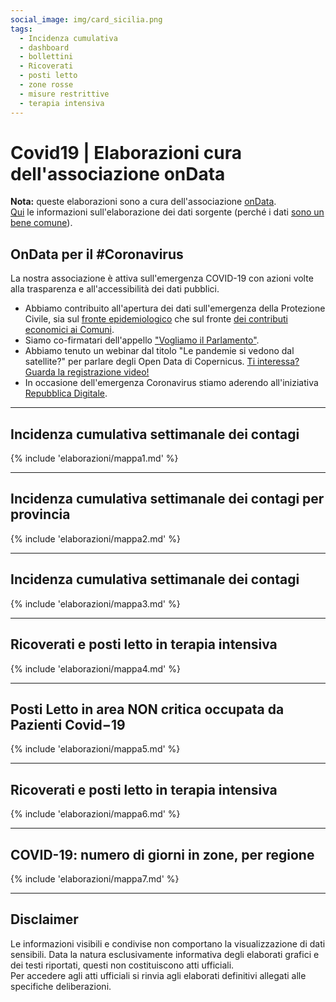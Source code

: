 ```yaml
---
social_image: img/card_sicilia.png
tags: 
  - Incidenza cumulativa
  - dashboard
  - bollettini
  - Ricoverati
  - posti letto 
  - zone rosse
  - misure restrittive
  - terapia intensiva
---
```


<style>
.md-typeset .md-typeset h1 {line-height: 0px!important;}
.md-typeset h2 {font-size: 0px!important; line-height: 0px!important; margin: 0px!important;}
/*.md-typeset {line-height: 0px!important;}*/
.md-typeset h1:target:before, .md-typeset h2:target:before, .md-typeset h3:target:before {padding-top: 2rem!important;}
</style>

# Covid19 | Elaborazioni cura dell'associazione onData

**Nota:** queste elaborazioni sono a cura dell'associazione [onData](https://ondata.it/). <br>[Qui](https://github.com/ondata/covid19italia/blob/master/elaborazioni/dpc_covid19/soglia250/README.md) le informazioni sull'elaborazione dei dati sorgente (perché i dati [sono un bene comune](https://datibenecomune.it/)).

## OnData per il #Coronavirus
<p>La nostra associazione è attiva sull'emergenza COVID-19 con azioni volte alla trasparenza e all'accessibilità dei dati pubblici.
		<ul>
<li>Abbiamo contribuito all'apertura dei dati sull'emergenza della Protezione Civile, sia sul <a href="http://blog.ondata.it/opendata-sul-coronavirus-e-successo-davvero/" target="_blank">fronte epidemiologico</a> che sul fronte <a href="https://www.lastampa.it/cronaca/2020/03/30/news/il-contributo-del-governo-comune-per-comune-cerca-quello-in-cui-abiti-scorprirai-quanto-denaro-arriva-1.38655519" target="_blank">dei contributi economici ai Comuni</a>.
</li>
<li>Siamo co-firmatari dell'appello <a href="http://blog.ondata.it/vogliamo-il-parlamento/" target="_blank">"Vogliamo il Parlamento"</a>.
</li>
<li>Abbiamo tenuto un webinar dal titolo "Le pandemie si vedono dal satellite?" per parlare degli Open Data di Copernicus. <a href="https://www.youtube.com/watch?v=t-GeIRZLWjM" target="_target">Ti interessa? Guarda la registrazione video!</a>
</li>
<li>In occasione dell'emergenza Coronavirus stiamo aderendo all'iniziativa <a href="https://innovazione.gov.it/it/repubblica-digitale/" target="_">Repubblica Digitale</a>.
</li>
</ul>
</p>

---

## Incidenza cumulativa settimanale dei contagi
{% include 'elaborazioni/mappa1.md' %}

---

## Incidenza cumulativa settimanale dei contagi per provincia
{% include 'elaborazioni/mappa2.md' %}

---

## Incidenza cumulativa settimanale dei contagi
{% include 'elaborazioni/mappa3.md' %}

---

## Ricoverati e posti letto in terapia intensiva
{% include 'elaborazioni/mappa4.md' %}

---

## Posti Letto in area NON critica occupata da Pazienti Covid−19
{% include 'elaborazioni/mappa5.md' %}

---

## Ricoverati e posti letto in terapia intensiva
{% include 'elaborazioni/mappa6.md' %}

---

## COVID-19: numero di giorni in zone, per regione
{% include 'elaborazioni/mappa7.md' %}

---

## Disclaimer
Le informazioni visibili e condivise non comportano la visualizzazione di dati sensibili. Data la natura esclusivamente informativa degli elaborati grafici e dei testi riportati, questi non costituiscono atti ufficiali. <br>Per accedere agli atti ufficiali si rinvia agli elaborati definitivi allegati alle specifiche deliberazioni.
